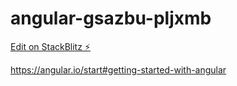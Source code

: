 # angular-gsazbu-pljxmb

[Edit on StackBlitz ⚡️](https://stackblitz.com/edit/angular-gsazbu-pljxmb)

https://angular.io/start#getting-started-with-angular
